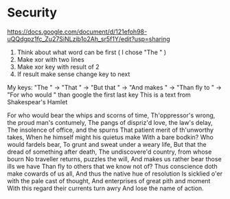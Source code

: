 # Security
https://docs.google.com/document/d/121efoh98-uQQdgpz1fc_Zu27SiNLzib1o2Ah_sr5f1Y/edit?usp=sharing

1) Think about what word can be first ( I chose "The " )
2) Make xor with two lines
3) Make xor key with result of 2
4) If result make sense change key to next

My keys: "The " -> "That " -> "But that " -> "And makes " -> "Than fly to " -> "For who would " than google the first last key
This is a text from Shakespear's Hamlet 

For who would bear the whips and scorns of time,
Th'oppressor's wrong, the proud man's contumely,
The pangs of dispriz'd love, the law's delay,
The insolence of office, and the spurns
That patient merit of th'unworthy takes,
When he himself might his quietus make
With a bare bodkin? Who would fardels bear,
To grunt and sweat under a weary life,
But that the dread of something after death,
The undiscovere'd country, from whose bourn
No traveller returns, puzzles the will,
And makes us rather bear those ills we have
Than fly to others that we know not of?
Thus conscience doth make cowards of us all,
And thus the native hue of resolution
Is sicklied o'er with the pale cast of thought,
And enterprises of great pith and moment
With this regard their currents turn awry
And lose the name of action.


